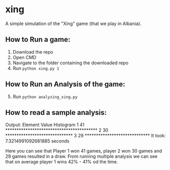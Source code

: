 # xing
A simple simulation of the "Xing" game (that we play in Albania).

## How to Run a game:
1. Download the repo
2. Open CMD
3. Navigate to the folder containing the downloaded repo
4. Run ```python xing.py 1```

## How to Run an Analysis of the game:
5. Run ```python analyzing_xing.py```

## How to read a sample analysis:
Output:
Element Value   Histogram
1               41              *****************************************
2               30              ******************************
3               29              *****************************
It took:  7.3214991092681885  seconds

Here you can see that Player 1 won 41 games, player 2 won 30 games and 29 games resulted in a draw.
From running multiple analysis we can see that on average player 1 wins 42% - 41% od the time.
